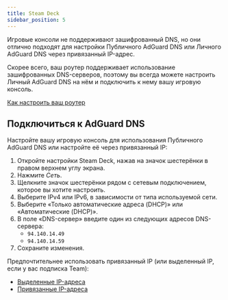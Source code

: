 ```yaml
---
title: Steam Deck
sidebar_position: 5
---
```


Игровые консоли не поддерживают зашифрованный DNS, но они отлично подходят для настройки Публичного AdGuard DNS или Личного AdGuard DNS через привязанный IP-адрес.

Скорее всего, ваш роутер поддерживает использование зашифрованных DNS-серверов, поэтому вы всегда можете настроить Личный AdGuard DNS на нём и подключить к нему вашу игровую консоль.

[Как настроить ваш роутер](/private-dns/connect-devices/routers/routers.md)

## Подключиться к AdGuard DNS

Настройте вашу игровую консоль для использования Публичного AdGuard DNS или настройте её через привязанный IP:

1. Откройте настройки Steam Deck, нажав на значок шестерёнки в правом верхнем углу экрана.
2. Нажмите _Сеть_.
3. Щелкните значок шестерёнки рядом с сетевым подключением, которое вы хотите настроить.
4. Выберите IPv4 или IPv6, в зависимости от типа используемой сети.
5. Выберите «Только автоматические адреса (DHCP)» или «Автоматические (DHCP)».
6. В поле «DNS-сервер» введите один из следующих адресов DNS-сервера:
   - `94.140.14.49`
   - `94.140.14.59`
7. Сохраните изменения.

Предпочтительнее использовать привязанный IP (или выделенный IP, если у вас подписка Team):

- [Выделенные IP-адреса](/private-dns/connect-devices/other-options/dedicated-ip.md)
- [Привязанные IP-адреса](/private-dns/connect-devices/other-options/linked-ip.md)

